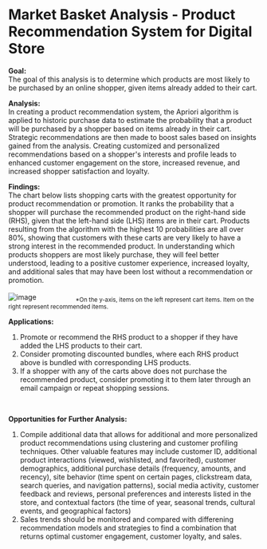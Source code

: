 # Market Basket Analysis - Product Recommendation System for Digital Store

**Goal:**<br>
The goal of this analysis is to determine which products are most likely to be purchased by an online shopper, given items already added to their cart.<br>

**Analysis:**<br>
In creating a product recommendation system, the Apriori algorithm is applied to historic purchase data to estimate the probability that a product will be purchased by a shopper based on items already in their cart. Strategic recommendations are then made to boost sales based on insights gained from the analysis. Creating customized and personalized recommendations based on a shopper's interests and profile leads to enhanced customer engagement on the store, increased revenue, and increased shopper satisfaction and loyalty.  

**Findings:**<br>
The chart below lists shopping carts with the greatest opportunity for product recommendation or promotion. It ranks the probability that a shopper will purchase the recommended product on the right-hand side (RHS), given that the left-hand side (LHS) items are in their cart. Products resulting from the algorithm with the highest 10 probabilities are all over 80%, showing that customers with these carts are very likely to have a strong interest in the recommended product. In understanding which products shoppers are most likely purchase, they will feel better understood, leading to a positive customer experience, increased loyalty, and additional sales that may have been lost without a recommendation or promotion.<br>
<br>
![image](https://user-images.githubusercontent.com/30391113/171098428-a32f11ee-8e3f-41c1-be6a-fd9072a8fb62.png)
&nbsp;&nbsp;&nbsp;&nbsp;&nbsp;&nbsp;&nbsp;&nbsp;&nbsp;&nbsp;&nbsp;&nbsp;&nbsp;&nbsp;&nbsp;&nbsp;&nbsp;&nbsp;&nbsp;<sub>*On the y-axis, items on the left represent cart items. Item on the right represent recommended items.</sub>
<br>

**Applications:<br>**
1. Promote or recommend the RHS product to a shopper if they have added the LHS products to their cart.<br>
2. Consider promoting discounted bundles, where each RHS product above is bundled with corresponding LHS products.    
3. If a shopper with any of the carts above does not purchase the recommended product, consider promoting it to them later through an email campaign or repeat shopping sessions. 
<br>

**Opportunities for Further Analysis:<br>**
1. Compile additional data that allows for additional and more personalized product recommendations using clustering and customer profiling techniques. Other valuable features may include customer ID, additional product interactions (viewed, wishlisted, and favorited), customer demographics, additional purchase details (frequency, amounts, and recency), site behavior (time spent on certain pages, clickstream data, search queries, and navigation patterns), social media activity, customer feedback and reviews, personal preferences and interests listed in the store, and contextual factors (the time of year, seasonal trends, cultural events, and geographical factors)<br>
2. Sales trends should be monitored and compared with differening recommendation models and strategies to find a combination that returns optimal customer engagement, customer loyalty, and sales.
<br>


